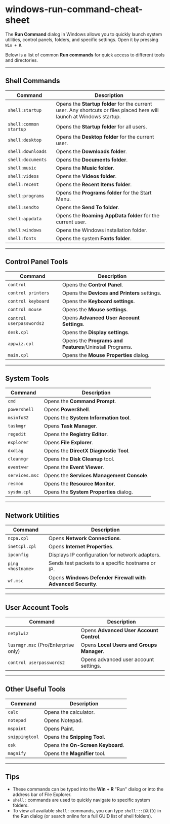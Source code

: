 # windows-run-command-cheat-sheet

The **Run Command** dialog in Windows allows you to quickly launch system utilities, control panels, folders, and specific settings. Open it by pressing `Win + R`.

Below is a list of common **Run commands** for quick access to different tools and directories.

---

## **Shell Commands**

| Command                | Description                                        |
|------------------------|----------------------------------------------------|
| `shell:startup`        | Opens the **Startup folder** for the current user. Any shortcuts or files placed here will launch at Windows startup. |
| `shell:common startup` | Opens the **Startup folder** for all users.        |
| `shell:desktop`        | Opens the **Desktop folder** for the current user. |
| `shell:downloads`      | Opens the **Downloads folder**.                    |
| `shell:documents`      | Opens the **Documents folder**.                    |
| `shell:music`          | Opens the **Music folder**.                        |
| `shell:videos`         | Opens the **Videos folder**.                       |
| `shell:recent`         | Opens the **Recent Items folder**.                 |
| `shell:programs`       | Opens the **Programs folder** for the Start Menu.  |
| `shell:sendto`         | Opens the **Send To folder**.                      |
| `shell:appdata`        | Opens the **Roaming AppData folder** for the current user. |
| `shell:windows`        | Opens the Windows installation folder.             |
| `shell:fonts`          | Opens the system **Fonts folder**.                 |

---

## **Control Panel Tools**

| Command        | Description                                    |
|----------------|------------------------------------------------|
| `control`      | Opens the **Control Panel**.                  |
| `control printers` | Opens the **Devices and Printers** settings. |
| `control keyboard` | Opens the **Keyboard settings**.           |
| `control mouse`    | Opens the **Mouse settings**.              |
| `control userpasswords2` | Opens **Advanced User Account Settings**. |
| `desk.cpl`     | Opens the **Display settings**.                |
| `appwiz.cpl`   | Opens the **Programs and Features**/Uninstall Programs. |
| `main.cpl`     | Opens the **Mouse Properties** dialog.         |

---

## **System Tools**

| Command                | Description                                    |
|------------------------|------------------------------------------------|
| `cmd`                  | Opens the **Command Prompt**.                 |
| `powershell`           | Opens **PowerShell**.                         |
| `msinfo32`             | Opens the **System Information tool**.        |
| `taskmgr`              | Opens **Task Manager**.                       |
| `regedit`              | Opens the **Registry Editor**.                |
| `explorer`             | Opens **File Explorer**.                      |
| `dxdiag`               | Opens the **DirectX Diagnostic Tool**.        |
| `cleanmgr`             | Opens the **Disk Cleanup** tool.              |
| `eventvwr`             | Opens the **Event Viewer**.                   |
| `services.msc`         | Opens the **Services Management Console**.    |
| `resmon`               | Opens the **Resource Monitor**.               |
| `sysdm.cpl`            | Opens the **System Properties** dialog.       |

---

## **Network Utilities**

| Command            | Description                                    |
|--------------------|------------------------------------------------|
| `ncpa.cpl`         | Opens **Network Connections**.                |
| `inetcpl.cpl`      | Opens **Internet Properties**.                |
| `ipconfig`         | Displays IP configuration for network adapters. |
| `ping <hostname>`  | Sends test packets to a specific hostname or IP. |
| `wf.msc`           | Opens **Windows Defender Firewall with Advanced Security**. |

---

## **User Account Tools**

| Command                    | Description                                    |
|----------------------------|------------------------------------------------|
| `netplwiz`                 | Opens **Advanced User Account Control**.      |
| `lusrmgr.msc` (Pro/Enterprise only) | Opens **Local Users and Groups Manager**. |
| `control userpasswords2`   | Opens advanced user account settings.         |

---

## **Other Useful Tools**

| Command           | Description                                    |
|-------------------|------------------------------------------------|
| `calc`            | Opens the calculator.                         |
| `notepad`         | Opens Notepad.                                |
| `mspaint`         | Opens Paint.                                  |
| `snippingtool`    | Opens the **Snipping Tool**.                  |
| `osk`             | Opens the **On-Screen Keyboard**.             |
| `magnify`         | Opens the **Magnifier** tool.                 |

---

## **Tips** 
- These commands can be typed into the **Win + R** "Run" dialog or into the address bar of File Explorer.
- `shell:` commands are used to quickly navigate to specific system folders.
- To view all available `shell:` commands, you can type `shell:::{GUID}` in the Run dialog (or search online for a full GUID list of shell folders).
